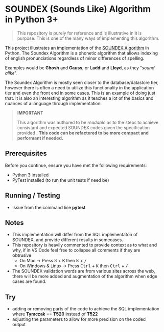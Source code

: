 # SOUNDEX (Sounds Like) Algorithm in Python 3+

> This repository is purely for reference and is illustrative in it is purpose. This is one of the many ways of implementing this algorithm. 


This project illustrates an implementation of the [SOUNDEX Algorithm](https://en.wikipedia.org/wiki/Soundex) in Python. The Soundex Algorithm is a phonetic algorithm that allows indexing of english pronunciations regardless of minor differences of spelling.

Examples would be **Ghosh** and **Gauss**, or **Ladd** and **Lloyd**, as they "*sound alike*".

The Soundex Algorithm is mostly seen closer to the database/datastore tier, however there is often a need to utilize this functionality in the application tier and even the front end in some cases. This is an example of doing just that. It is also an interesting algorithm as it teaches a lot of the basics and nuances of a language through implementation.

> **IMPORTANT**
>
> This algorithm was authored to be *readable* as to the steps to achieve consistant and expected SOUNDEX codes given the specification provided . **This code can be refactored to be more compact and performant if needed.**


## Prerequisites

Before you continue, ensure you have met the following requirements:

* Python 3 installed
* PyTest installed (to run the unit tests if need be)

## Running / Testing

* Issue from the command line **pytest**


## Notes

* This implementation will differ from the SQL implementaton of SOUNDEX, and provide different results in somecases.
* This repository is heavily commented to provide context as to what and why, if in VS Code feel free to collapse all comments if they are obtrusive
    * On Mac -> Press <kbd>&#8984;</kbd> + <kbd>K</kbd> then <kbd>&#8984;</kbd> + <kbd>/</kbd> 
    * On Windows & Linux -> Press <kbd>Ctrl</kbd> + <kbd>K</kbd> then <kbd>Ctrl</kbd> + <kbd>/</kbd> 
* The SOUNDEX validation words are from various sites across the web, there will be more added and augmentation of the algorithm when edge cases are found.

## Try

* adding or removing parts of the code to achieve the SQL implementation where **Tymczak** == **T520** instead of **T522**
* adjusting the parameters to allow for more precision on the coded output
